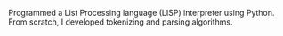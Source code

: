 Programmed a List Processing language (LISP) interpreter using Python. From scratch, I developed tokenizing and parsing algorithms. 
